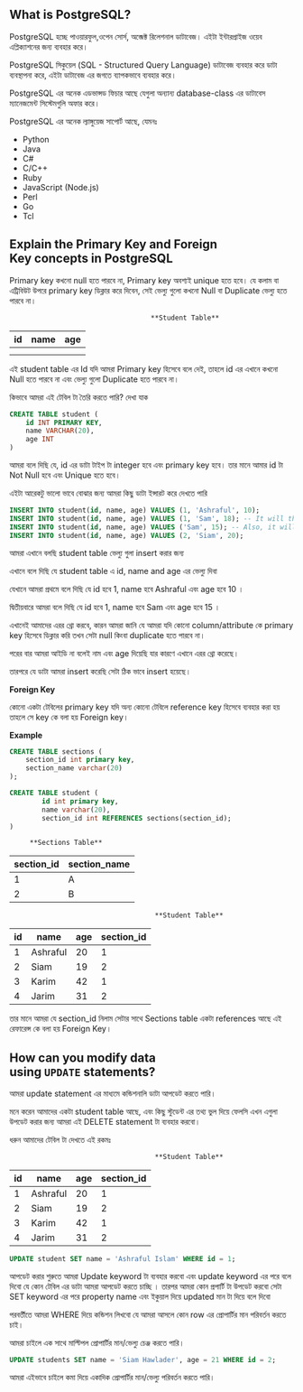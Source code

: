 ## What is PostgreSQL?

PostgreSQL হচ্ছে পাওয়ারফুল,ওপেন সোর্স, অব্জেক্ট রিলেশনাল ডাটাবেজ। এইটা ইন্টারপ্রাইজ ওয়েব এপ্লিক্যাশনের জন্য ব্যবহার করে।

PostgreSQL সিকুয়েল (SQL - Structured Query Language) ডাটাবেজ ব্যবহার করে ডাটা ব্যবস্থাপনা করে, এইটা ডাটাবেজ এর জগতে ব্যাপকভাবে ব্যবহার করে।

PostgreSQL এর অনেক এডভান্সড ফিচার আছে যেগুলা অন্যান্য database-class এর ডাটাবেস ম্যানেজমেন্ট সিস্টেমগুলি অফার করে।

PostgreSQL এর অনেক ল্যাঙ্গুয়েজ সাপোর্ট আছে, যেমনঃ

- Python
- Java
- C#
- C/C++
- Ruby
- JavaScript (Node.js)
- Perl
- Go
- Tcl

## Explain the **Primary Key** and **Foreign Key** concepts in PostgreSQL

Primary key কখনো null হতে পারবে না, Primary key অবশ্যই unique হতে হবে। যে কলাম বা এট্রিবিউট উপরে primary key ডিক্লার করে দিবেন, সেই ভেল্যু গুলো কখনো Null বা Duplicate ভেল্যু হতে পারবে না।

                                       **Student Table**

| id  | name | age |
| --- | ---- | --- |
|     |      |     |
|     |      |     |

এই student table এর Id যদি আমরা Primary key হিসেবে বলে দেই, তাহলে id এর এখানে কখনো Null হতে পারবে না এবং ভেল্যু গুলো Duplicate হতে পারবে না।

কিভাবে আমরা এই টেবিল টা তৈরি করতে পারি? দেখা যাক

```sql
CREATE TABLE student (
	id INT PRIMARY KEY,
	name VARCHAR(20),
	age INT
)
```

আমরা বলে দিছি যে, id এর ডাটা টাইপ টা integer হবে এবং primary key হবে। তার মানে আমার id টা Not Null হবে এবং Unique হতে হবে।

এইটা আরেকটু ভালো ভাবে বোঝার জন্য আমরা কিছু ডাটা ইন্সারট করে দেখতে পারি

```sql
INSERT INTO student(id, name, age) VALUES (1, 'Ashraful', 10);
INSERT INTO student(id, name, age) VALUES (1, 'Sam', 18); -- It will throw an error
INSERT INTO student(id, name, age) VALUES ('Sam', 15); -- Also, it will throw an error because we don't tell the id
INSERT INTO student(id, name, age) VALUES (2, 'Siam', 20);
```

আমরা এখানে বলছি student table ভেল্যু গুলা insert করার জন্য

এখানে বলে দিছি যে student table এ id, name and age এর ভেল্যু দিবা

যেখানে আমরা প্রথমে বলে দিছি যে id হবে 1, name হবে Ashraful এবং age হবে 10 ।

দ্বিতীয়বারে আমরা বলে দিছি যে id হবে 1, name হবে Sam এবং age হবে 15 ।

এখানেই আমাদের এরর থ্রো করবে, কারন আমরা জানি যে আমরা যদি কোনো column/attribute কে primary key হিসেবে ডিক্লার করি তখন সেটা null কিংবা duplicate হতে পারবে না।

পরের বার আমরা আইডি না বলেই নাম এবং age দিয়েছি যার কারণে এখানে এরর থ্রো করেছে।

তারপরে যে ডাটা আমরা insert করেছি সেটা ঠিক ভাবে insert হয়েছে।

**Foreign Key**

কোনো একটা টেবিলের primary key যদি অন্য কোনো টেবিলে reference key হিসেবে ব্যবহার করা হয় তাহলে সে key কে বলা হয় Foreign key।

**Example**

```sql
CREATE TABLE sections (
	section_id int primary key,
	section_name varchar(20)
);

CREATE TABLE student (
		id int primary key,
		name varchar(20),
		section_id int REFERENCES sections(section_id);
)
```

         **Sections Table**

| section_id | section_name |
| ---------- | ------------ |
| 1          | A            |
| 2          | B            |

                                        **Student Table**

| id  | name     | age | section_id |
| --- | -------- | --- | ---------- |
| 1   | Ashraful | 20  | 1          |
| 2   | Siam     | 19  | 2          |
| 3   | Karim    | 42  | 1          |
| 4   | Jarim    | 31  | 2          |

তার মানে আমরা যে section_id নিলাম সেটার সাথে Sections table একটা references আছে এই রেফারেন্স কে বলা হয় Foreign Key।

## How can you modify data using `UPDATE` statements?

আমরা update statement এর মাধ্যমে কন্ডিশনালি ডাটা আপডেট করতে পারি।

মনে করেন আমাদের একটা student table আছে, এবং কিছু স্টুডেন্ট এর তথ্য ভুল দিয়ে ফেলসি এখন এগুলা উপডেট করার জন্য আমরা এই DELETE statement টা ব্যবহার করবো।

ধরুন আমাদের টেবিল টা দেখতে এই রকমঃ

                                        **Student Table**

| id  | name     | age | section_id |
| --- | -------- | --- | ---------- |
| 1   | Ashraful | 20  | 1          |
| 2   | Siam     | 19  | 2          |
| 3   | Karim    | 42  | 1          |
| 4   | Jarim    | 31  | 2          |

```sql
UPDATE student SET name = 'Ashraful Islam' WHERE id = 1;
```

আপডেট করার শুরুতে আমরা Update keyword টা ব্যবহার করবো এবং update keyword এর পরে বলে দিবো যে কোন টেবিল এর ডাটা আমরা আপডেট করতে চাচ্ছি । তারপর আমরা কোন প্রপার্টি টা উপডেট করবো সেটা SET keyword এর পরে property name এবং ইকুয়াল দিয়ে updated মান টা দিয়ে বলে দিবো

পরবর্তীতে আমরা WHERE দিয়ে কন্ডিশন লিখবো যে আমরা আসলে কোন row এর প্রোপার্টির মান পরিবর্তন করতে চাই।

আমরা চাইলে এক সাথে মাল্টিপল প্রোপার্টির মান/ভেল্যু চেঞ্জ করতে পারি।

```sql
UPDATE students SET name = 'Siam Hawlader', age = 21 WHERE id = 2;
```

আমরা এইভাবে চাইলে কমা দিয়ে একাদিক প্রোপার্টির মান/ভেল্যু পরিবর্তন করতে পারি।
